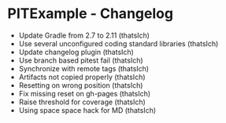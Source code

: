 PITExample - Changelog
======================

* Update Gradle from 2.7 to 2.11 (thatsIch)
* Use several unconfigured coding standard libraries (thatsIch)
* Update changelog plugin (thatsIch)
* Use branch based pitest fail (thatsIch)
* Synchronize with remote tags (thatsIch)
* Artifacts not copied properly (thatsIch)
* Resetting on wrong position (thatsIch)
* Fix missing reset on gh-pages (thatsIch)
* Raise threshold for coverage (thatsIch)
* Using space space hack for MD (thatsIch)